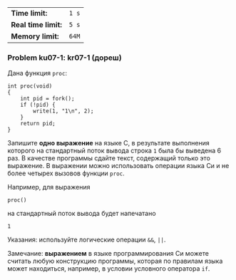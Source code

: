 |                      |       |
|----------------------|-------|
| **Time limit:**      | `1 s` |
| **Real time limit:** | `5 s` |
| **Memory limit:**    | `64M` |


### Problem ku07-1: kr07-1 (дореш)

Дана функция `proc`:

    
    
    int proc(void)
    {
        int pid = fork();
        if (!pid) {
            write(1, "1\n", 2);
        }
        return pid;
    }

Запишите **одно выражение** на языке C, в результате выполнения
которого на стандартный поток вывода строка `1` была бы выведена
6 раз. В качестве программы сдайте текст, содержащий только это
выражение. В выражении можно использовать операции языка Си и не
более четырех вызовов функции `proc`.

Например, для выражения

    
    
    proc()

на стандартный поток вывода будет напечатано

    
    
    1

Указания: используйте логические операции `&&`, `||`.

Замечание: **выражением** в языке программирования Си можете
считать любую конструкцию программы, которая по правилам языка
может находиться, например, в условии условного оператора `if`.


